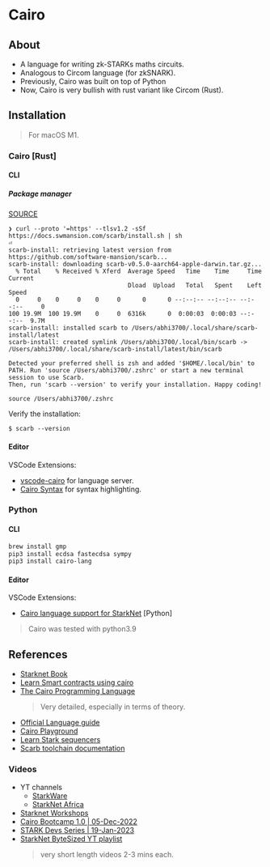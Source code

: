 # Cairo

## About

- A language for writing zk-STARKs maths circuits.
- Analogous to Circom language (for zkSNARK).
- Previously, Cairo was built on top of Python
- Now, Cairo is very bullish with rust variant like Circom (Rust).

## Installation

> For macOS M1.

### Cairo [Rust]

#### CLI

##### Package manager

[SOURCE](https://docs.swmansion.com/scarb/docs/install#quick-installation)

```console
❯ curl --proto '=https' --tlsv1.2 -sSf https://docs.swmansion.com/scarb/install.sh | sh                                                                                            ⏎
scarb-install: retrieving latest version from https://github.com/software-mansion/scarb...
scarb-install: downloading scarb-v0.5.0-aarch64-apple-darwin.tar.gz...
  % Total    % Received % Xferd  Average Speed   Time    Time     Time  Current
                                 Dload  Upload   Total   Spent    Left  Speed
  0     0    0     0    0     0      0      0 --:--:-- --:--:-- --:--:--     0
100 19.9M  100 19.9M    0     0  6316k      0  0:00:03  0:00:03 --:--:--  9.7M
scarb-install: installed scarb to /Users/abhi3700/.local/share/scarb-install/latest
scarb-install: created symlink /Users/abhi3700/.local/bin/scarb -> /Users/abhi3700/.local/share/scarb-install/latest/bin/scarb

Detected your preferred shell is zsh and added '$HOME/.local/bin' to PATH. Run 'source /Users/abhi3700/.zshrc' or start a new terminal session to use Scarb.
Then, run 'scarb --version' to verify your installation. Happy coding!
```

```console
source /Users/abhi3700/.zshrc
```

Verify the installation:

```console
$ scarb --version
```

#### Editor

VSCode Extensions:

- [vscode-cairo](https://github.com/starkware-libs/cairo/tree/main/vscode-cairo) for language server.
- [Cairo Syntax](https://marketplace.visualstudio.com/items?itemName=0xChqrles.cairo-language) for syntax highlighting.

### Python

#### CLI

```bash
brew install gmp
pip3 install ecdsa fastecdsa sympy
pip3 install cairo-lang
```

#### Editor

VSCode Extensions:

- [Cairo language support for StarkNet](https://marketplace.visualstudio.com/items?itemName=ericglau.cairo-ls) [Python]

> Cairo was tested with python3.9

## References

- [Starknet Book](https://book.starknet.io/)
- [Learn Smart contracts using cairo](https://book.starknet.io/chapter_2/index.html)
- [The Cairo Programming Language](https://cairo-book.github.io/title-page.html)
  > Very detailed, especially in terms of theory.
- [Official Language guide](https://www.cairo-lang.org/)
- [Cairo Playground](https://www.cairo-lang.org/playground/)
- [Learn Stark sequencers](https://book.starknet.io/chapter_8/sequencers.html)
- [Scarb toolchain documentation](https://docs.swmansion.com/scarb/docs)

### Videos

- YT channels
  - [StarkWare](https://www.youtube.com/channel/UCnDWguR8mE2oDBsjhQkgbvg/playlists)
  - [StarkNet Africa](https://www.youtube.com/@starknetafrica)
- [Starknet Workshops](https://www.youtube.com/playlist?list=PLcIyXLwiPilV5RBZj43AX1FY4FJMWHFTY)
- [Cairo Bootcamp 1.0 | 05-Dec-2022](https://www.youtube.com/playlist?list=PLKhUlfTgU76DVMLsoGD8C30pCWh66peRC)
- [STARK Devs Series | 19-Jan-2023](https://www.youtube.com/playlist?list=PLKhUlfTgU76CwprjKSBJw25sTuiIBhVvc)
- [StarkNet ByteSized YT playlist](https://www.youtube.com/playlist?list=PLcIyXLwiPilVfjUeZ-XfD9I097ksXjKyU)
  > very short length videos 2-3 mins each.
